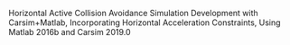 Horizontal Active Collision Avoidance Simulation Development with Carsim+Matlab, Incorporating Horizontal Acceleration Constraints, Using Matlab 2016b and Carsim 2019.0
